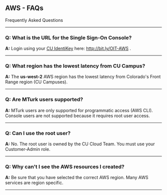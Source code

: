 ## AWS - FAQs

Frequently Asked Questions

---

### Q: What is the URL for the Single Sign-On Console?
**A:** Login using your <a href="https://oit.colorado.edu/services/identity-access-management/identikey" target="_blank">CU IdentiKey</a> here: <a href="http://bit.ly/OIT-AWS" target="_blank">http://bit.ly/OIT-AWS </a>.

---

### Q: What region has the lowest latency from CU Campus?
**A:** The **us-west-2** AWS region has the lowest latency from Colorado's Front Range region (CU Campuses).

---

### Q: Are MTurk users supported?
**A:** MTurk users are only supported for programmatic access (AWS CLI).  Console users are not supported because it requires root user access.

---

### Q: Can I use the root user?
**A:** No.  The root user is owned by the CU Cloud Team.  You must use your Customer-Admin role.

---

### Q: Why can't I see the AWS resources I created?
**A:** Be sure that you have selected the correct AWS region.  Many AWS services are region specific.

---
